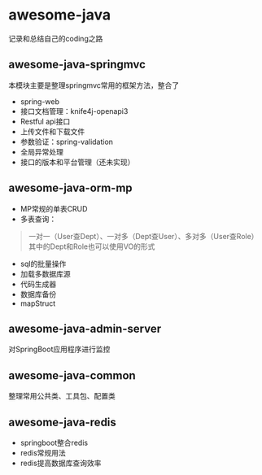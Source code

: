 # awesome-java

记录和总结自己的coding之路

## awesome-java-springmvc

本模块主要是整理springmvc常用的框架方法，整合了
* spring-web
* 接口文档管理：knife4j-openapi3  
* Restful api接口
* 上传文件和下载文件
* 参数验证：spring-validation 
* 全局异常处理
* 接口的版本和平台管理（还未实现）

## awesome-java-orm-mp

* MP常规的单表CRUD
* 多表查询：
 
> 一对一（User查Dept）、一对多（Dept查User）、多对多（User查Role）
> 其中的Dept和Role也可以使用VO的形式
 
* sql的批量操作
* 加载多数据库源
* 代码生成器
* 数据库备份
* mapStruct

## awesome-java-admin-server

对SpringBoot应用程序进行监控

## awesome-java-common

整理常用公共类、工具包、配置类

## awesome-java-redis

* springboot整合redis
* redis常规用法
* redis提高数据库查询效率


